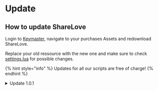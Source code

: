 # Update

## How to update ShareLove

Login to [Keymaster](https://keymaster.fivem.net/), navigate to your purchases Assets and redownload ShareLove.

Replace your old ressource with the new one and make sure to check [settings.lua](settings.md) for possible changes.

{% hint style="info" %}
Updates for all our scripts are free of charge!
{% endhint %}

<details>

<summary>Update 1.0.1</summary>

Compatibilities with specific FiveM Artifact versions have been fixed.

</details>
